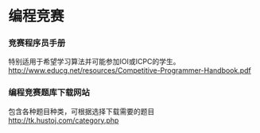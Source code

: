 编程竞赛
===

### 竞赛程序员手册
特别适用于希望学习算法并可能参加IOI或ICPC的学生。  
http://www.educg.net/resources/Competitive-Programmer-Handbook.pdf

### 编程竞赛题库下载网站
包含各种题目种类，可根据选择下载需要的题目   
http://tk.hustoj.com/category.php
